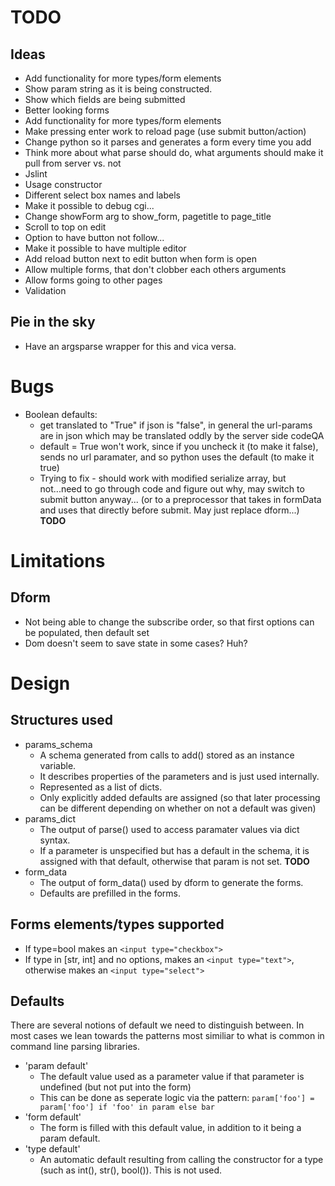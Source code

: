 # TODO

## Ideas

*  Add functionality for more types/form elements 
*  Show param string as it is being constructed.
*  Show which fields are being submitted
*  Better looking forms
*  Add functionality for more types/form elements 
*  Make pressing enter work to reload page (use submit button/action)
*  Change python so it parses and generates a form every time you add
*  Think more about what parse should do, what arguments should make it pull from server vs. not
*  Jslint
*  Usage constructor
*  Different select box names and labels
*  Make it possible to debug cgi...
*  Change showForm arg to show_form, pagetitle to page_title
*  Scroll to top on edit
*  Option to have button not follow...
*  Make it possible to have multiple editor 
*  Add reload button next to edit button when form is open
*  Allow multiple forms, that don't clobber each others arguments
*  Allow forms going to other pages
*  Validation

## Pie in the sky

*  Have an argsparse wrapper for this and vica versa.

#  Bugs
*  Boolean defaults:
    * get translated to "True" if json is "false", in general the url-params are in json which may be translated oddly by the server side codeQA
    * default = True won't work, since if you uncheck it (to make it false), sends no url paramater, and so python uses the default (to make it true)
    * Trying to fix - should work with modified serialize array, but not...need to go through code and figure out why, may switch to submit button anyway... (or to a preprocessor that takes in formData and uses that directly before submit. May just replace dform...) **TODO**

# Limitations

## Dform
*  Not being able to change the subscribe order, so that first options can be populated, then default set 
*  Dom doesn't seem to save state in some cases? Huh?

# Design
## Structures used
*  params_schema
   * A schema generated from calls to add() stored as an instance variable.
   * It describes properties of the parameters and is just used internally.
   * Represented as a list of dicts.
   * Only explicitly added defaults are assigned (so that later processing can be different depending on whether on not a default was given)
*  params_dict
   * The output of parse() used to access paramater values via dict syntax.
   * If a parameter is unspecified but has a default in the schema, it is assigned with that default, otherwise that param is not set. **TODO**
*  form_data
   * The output of form_data() used by dform to generate the forms. 
   * Defaults are prefilled in the forms.

## Forms elements/types supported
*  If type=bool makes an `<input type="checkbox">`
*  If type in [str, int] and no options, makes an `<input type="text">`, otherwise makes an `<input type="select">`

## Defaults
There are several notions of default we need to distinguish between.
In most cases we lean towards the patterns most similiar to what is common in command line parsing libraries.

*  'param default' 
   * The default value used as a parameter value if that parameter is undefined (but not put into the form)
   * This can be done as seperate logic via the pattern: `param['foo'] = param['foo'] if 'foo' in param else bar`
*  'form default'
   * The form is filled with this default value, in addition to it being a param default.
*  'type default'
   * An automatic default resulting from calling the constructor for a type (such as int(), str(), bool()). This is not used.  
